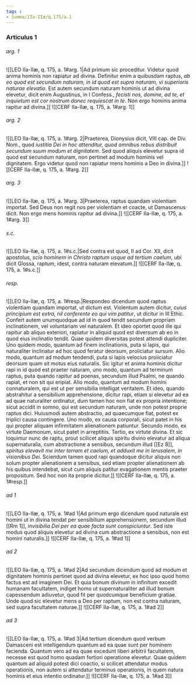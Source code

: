 ```yaml
---
tags : 
- Summa/IIa-IIæ/q.175/a.1
---
```


### Articulus 1

###### arg. 1
![[LEO IIa-IIæ, q. 175, a. 1#arg. 1|Ad primum sic proceditur. Videtur quod anima hominis non rapiatur ad divina. Definitur enim a quibusdam raptus, *ab eo quod est secundum naturam, in id quod est supra naturam, vi superioris naturae elevatio*. Est autem secundum naturam hominis ut ad divina elevetur, dicit enim Augustinus, in I Confess., *fecisti nos, domine, ad te, et inquietum est cor nostrum donec requiescat in te*. Non ergo hominis anima rapitur ad divina.]]
![[CERF IIa-IIæ, q. 175, a. 1#arg. 1]]

###### arg. 2
![[LEO IIa-IIæ, q. 175, a. 1#arg. 2|Praeterea, Dionysius dicit, VIII cap. de Div. Nom., quod *iustitia Dei in hoc attenditur, quod omnibus rebus distribuit secundum suum modum et dignitatem*. Sed quod aliquis elevetur supra id quod est secundum naturam, non pertinet ad modum hominis vel dignitatem. Ergo videtur quod non rapiatur mens hominis a Deo in divina.]]
![[CERF IIa-IIæ, q. 175, a. 1#arg. 2]]

###### arg. 3
![[LEO IIa-IIæ, q. 175, a. 1#arg. 3|Praeterea, raptus quandam violentiam importat. Sed Deus non regit nos per violentiam et coacte, ut Damascenus dicit. Non ergo mens hominis rapitur ad divina.]]
![[CERF IIa-IIæ, q. 175, a. 1#arg. 3]]

###### s.c.
![[LEO IIa-IIæ, q. 175, a. 1#s.c.|Sed contra est quod, II ad Cor. XII, dicit apostolus, *scio hominem in Christo raptum usque ad tertium caelum*, ubi dicit Glossa, raptum, idest, contra naturam elevatum.]]
![[CERF IIa-IIæ, q. 175, a. 1#s.c.]]

###### resp.
![[LEO IIa-IIæ, q. 175, a. 1#resp.|Respondeo dicendum quod raptus violentiam quandam importat, ut dictum est. Violentum autem dicitur, *cuius principium est extra, nil conferente eo qui vim patitur*, ut dicitur in III Ethic. Confert autem unumquodque ad id in quod tendit secundum propriam inclinationem, vel voluntariam vel naturalem. Et ideo oportet quod ille qui rapitur ab aliquo exteriori, rapiatur in aliquid quod est diversum ab eo in quod eius inclinatio tendit. Quae quidem diversitas potest attendi dupliciter. Uno quidem modo, quantum ad finem inclinationis, puta si lapis, qui naturaliter inclinatur ad hoc quod feratur deorsum, proiiciatur sursum. Alio modo, quantum ad modum tendendi, puta si lapis velocius proiiciatur deorsum quam sit motus eius naturalis. Sic igitur et anima hominis dicitur rapi in id quod est praeter naturam, uno modo, quantum ad terminum raptus, puta quando rapitur ad poenas, secundum illud Psalmi, ne quando rapiat, et non sit qui eripiat. Alio modo, quantum ad modum homini connaturalem, qui est ut per sensibilia intelligat veritatem. Et ideo, quando abstrahitur a sensibilium apprehensione, dicitur rapi, etiam si elevetur ad ea ad quae naturaliter ordinatur, dum tamen hoc non fiat ex propria intentione; sicut accidit in somno, qui est secundum naturam, unde non potest proprie raptus dici. Huiusmodi autem abstractio, ad quaecumque fiat, potest ex triplici causa contingere. Uno modo, ex causa corporali, sicut patet in his qui propter aliquam infirmitatem alienationem patiuntur. Secundo modo, ex virtute Daemonum, sicut patet in arreptitiis. Tertio, ex virtute divina. Et sic loquimur nunc de raptu, prout scilicet aliquis spiritu divino elevatur ad aliqua supernaturalia, cum abstractione a sensibus, secundum illud [[Ez 8]], *spiritus elevavit me inter terram et caelum, et adduxit me in Ierusalem, in visionibus Dei*. Sciendum tamen quod rapi quandoque dicitur aliquis non solum propter alienationem a sensibus, sed etiam propter alienationem ab his quibus intendebat, sicut cum aliquis patitur evagationem mentis praeter propositum. Sed hoc non ita proprie dicitur.]]
![[CERF IIa-IIæ, q. 175, a. 1#resp.]]

###### ad 1
![[LEO IIa-IIæ, q. 175, a. 1#ad 1|Ad primum ergo dicendum quod naturale est homini ut in divina tendat per sensibilium apprehensionem, secundum illud [[Rm 1]], *invisibilia Dei per ea quae facta sunt conspiciuntur*. Sed iste modus quod aliquis elevetur ad divina cum abstractione a sensibus, non est homini naturalis.]]
![[CERF IIa-IIæ, q. 175, a. 1#ad 1]]

###### ad 2
![[LEO IIa-IIæ, q. 175, a. 1#ad 2|Ad secundum dicendum quod ad modum et dignitatem hominis pertinet quod ad divina elevetur, ex hoc ipso quod homo factus est ad imaginem Dei. Et quia bonum divinum in infinitum excedit humanam facultatem, indiget homo ut supernaturaliter ad illud bonum capessendum adiuvetur, quod fit per quodcumque beneficium gratiae. Unde quod sic elevetur mens a Deo per raptum, non est contra naturam, sed supra facultatem naturae.]]
![[CERF IIa-IIæ, q. 175, a. 1#ad 2]]

###### ad 3
![[LEO IIa-IIæ, q. 175, a. 1#ad 3|Ad tertium dicendum quod verbum Damasceni est intelligendum quantum ad ea quae sunt per hominem facienda. Quantum vero ad ea quae excedunt liberi arbitrii facultatem, necesse est quod homo quadam fortiori operatione elevetur. Quae quidem quantum ad aliquid potest dici coactio, si scilicet attendatur modus operationis, non autem si attendatur terminus operationis, in quem natura hominis et eius intentio ordinatur.]]
![[CERF IIa-IIæ, q. 175, a. 1#ad 3]]

